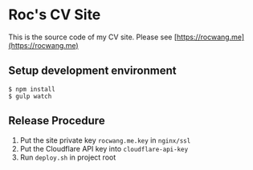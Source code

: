 # Roc's CV Site

This is the source code of my CV site.
Please see [https://rocwang.me](https://rocwang.me)

## Setup development environment

    $ npm install
    $ gulp watch

## Release Procedure

1. Put the site private key `rocwang.me.key` in `nginx/ssl`
2. Put the Cloudflare API key into `cloudflare-api-key`
3. Run `deploy.sh` in project root

